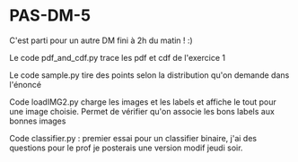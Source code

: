 # PAS-DM-5
C'est parti pour un autre DM fini à 2h du matin ! :)

Le code pdf_and_cdf.py trace les pdf et cdf de l'exercice 1

Le code sample.py tire des points selon la distribution qu'on demande dans l'énoncé

Code loadIMG2.py charge les images et les labels et affiche le tout pour une image choisie. Permet de vérifier qu'on associe les bons labels aux bonnes images

Code classifier.py : premier essai pour un classifier binaire, j'ai des questions pour le prof je posterais une version modif jeudi soir.
